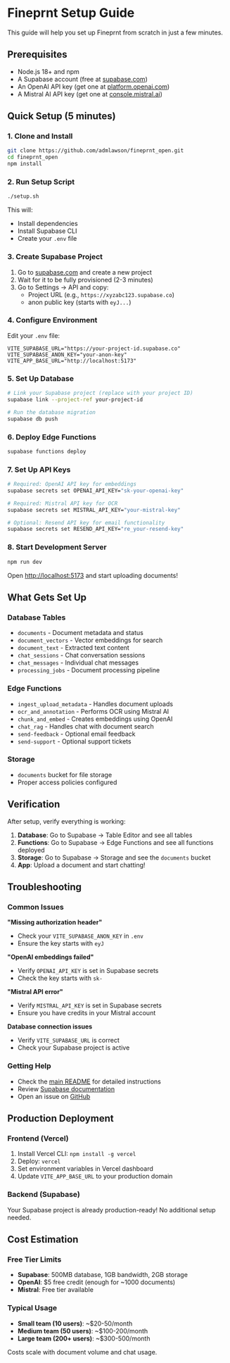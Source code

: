 # Fineprnt Setup Guide

This guide will help you set up Fineprnt from scratch in just a few minutes.

## Prerequisites

- Node.js 18+ and npm
- A Supabase account (free at [supabase.com](https://supabase.com))
- An OpenAI API key (get one at [platform.openai.com](https://platform.openai.com))
- A Mistral AI API key (get one at [console.mistral.ai](https://console.mistral.ai))

## Quick Setup (5 minutes)

### 1. Clone and Install

```bash
git clone https://github.com/admlawson/fineprnt_open.git
cd fineprnt_open
npm install
```

### 2. Run Setup Script

```bash
./setup.sh
```

This will:
- Install dependencies
- Install Supabase CLI
- Create your `.env` file

### 3. Create Supabase Project

1. Go to [supabase.com](https://supabase.com) and create a new project
2. Wait for it to be fully provisioned (2-3 minutes)
3. Go to Settings → API and copy:
   - Project URL (e.g., `https://xyzabc123.supabase.co`)
   - anon public key (starts with `eyJ...`)

### 4. Configure Environment

Edit your `.env` file:

```env
VITE_SUPABASE_URL="https://your-project-id.supabase.co"
VITE_SUPABASE_ANON_KEY="your-anon-key"
VITE_APP_BASE_URL="http://localhost:5173"
```

### 5. Set Up Database

```bash
# Link your Supabase project (replace with your project ID)
supabase link --project-ref your-project-id

# Run the database migration
supabase db push
```

### 6. Deploy Edge Functions

```bash
supabase functions deploy
```

### 7. Set Up API Keys

```bash
# Required: OpenAI API key for embeddings
supabase secrets set OPENAI_API_KEY="sk-your-openai-key"

# Required: Mistral API key for OCR
supabase secrets set MISTRAL_API_KEY="your-mistral-key"

# Optional: Resend API key for email functionality
supabase secrets set RESEND_API_KEY="re_your-resend-key"
```

### 8. Start Development Server

```bash
npm run dev
```

Open [http://localhost:5173](http://localhost:5173) and start uploading documents!

## What Gets Set Up

### Database Tables
- `documents` - Document metadata and status
- `document_vectors` - Vector embeddings for search
- `document_text` - Extracted text content
- `chat_sessions` - Chat conversation sessions
- `chat_messages` - Individual chat messages
- `processing_jobs` - Document processing pipeline

### Edge Functions
- `ingest_upload_metadata` - Handles document uploads
- `ocr_and_annotation` - Performs OCR using Mistral AI
- `chunk_and_embed` - Creates embeddings using OpenAI
- `chat_rag` - Handles chat with document search
- `send-feedback` - Optional email feedback
- `send-support` - Optional support tickets

### Storage
- `documents` bucket for file storage
- Proper access policies configured

## Verification

After setup, verify everything is working:

1. **Database**: Go to Supabase → Table Editor and see all tables
2. **Functions**: Go to Supabase → Edge Functions and see all functions deployed
3. **Storage**: Go to Supabase → Storage and see the `documents` bucket
4. **App**: Upload a document and start chatting!

## Troubleshooting

### Common Issues

**"Missing authorization header"**
- Check your `VITE_SUPABASE_ANON_KEY` in `.env`
- Ensure the key starts with `eyJ`

**"OpenAI embeddings failed"**
- Verify `OPENAI_API_KEY` is set in Supabase secrets
- Check the key starts with `sk-`

**"Mistral API error"**
- Verify `MISTRAL_API_KEY` is set in Supabase secrets
- Ensure you have credits in your Mistral account

**Database connection issues**
- Verify `VITE_SUPABASE_URL` is correct
- Check your Supabase project is active

### Getting Help

- Check the [main README](README.md) for detailed instructions
- Review [Supabase documentation](https://supabase.com/docs)
- Open an issue on [GitHub](https://github.com/admlawson/fineprnt_open/issues)

## Production Deployment

### Frontend (Vercel)

1. Install Vercel CLI: `npm install -g vercel`
2. Deploy: `vercel`
3. Set environment variables in Vercel dashboard
4. Update `VITE_APP_BASE_URL` to your production domain

### Backend (Supabase)

Your Supabase project is already production-ready! No additional setup needed.

## Cost Estimation

### Free Tier Limits
- **Supabase**: 500MB database, 1GB bandwidth, 2GB storage
- **OpenAI**: $5 free credit (enough for ~1000 documents)
- **Mistral**: Free tier available

### Typical Usage
- **Small team (10 users)**: ~$20-50/month
- **Medium team (50 users)**: ~$100-200/month
- **Large team (200+ users)**: ~$300-500/month

Costs scale with document volume and chat usage.
